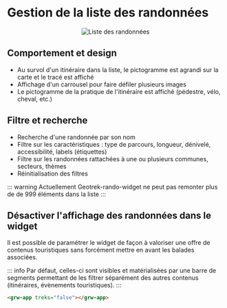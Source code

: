 # Gestion de la liste des randonnées

<center>
  <a title="Liste des randonnées"><img src="/components/list_trek.png" alt="Liste des randonnées"></a>
</center>

## Comportement et design

- Au survol d'un itinéraire dans la liste, le pictogramme est agrandi sur la carte et le tracé est affiché
- Affichage d'un carrousel pour faire défiler plusieurs images
- Le pictogramme de la pratique de l'itinéraire est affiché (pédestre, vélo, cheval, etc.)

## Filtre et recherche

- Recherche d'une randonnée par son nom
- Filtre sur les caractéristiques : type de parcours, longueur, dénivelé, accessibilité, labels (étiquettes)
- Filtre sur les randonnées rattachées à une ou plusieurs communes, secteurs, thèmes
- Réinitialisation des filtres

::: warning
Actuellement Geotrek-rando-widget ne peut pas remonter plus de de 999 éléments dans la liste
:::

## Désactiver l'affichage des randonnées dans le widget

Il est possible de paramétrer le widget de façon à valoriser une offre de contenus touristiques sans forcément mettre en avant les balades associées.

::: info
Par défaut, celles-ci sont visibles et matérialisées par une barre de segments permettant de les filtrer séparément des autres contenus (itinéraires, évènements touristiques).
:::

```html
<grw-app treks="false"></grw-app>
```
